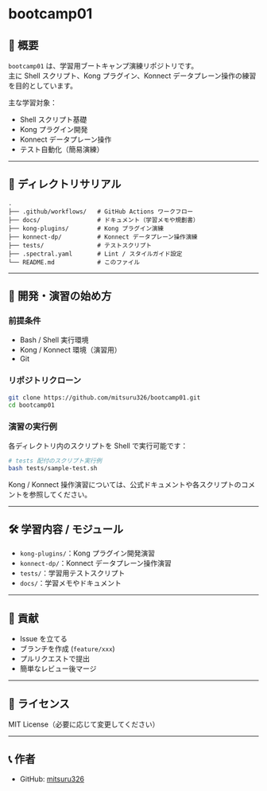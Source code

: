 # bootcamp01

## 📌 概要

`bootcamp01` は、学習用ブートキャンプ演練リポジトリです。  
主に Shell スクリプト、Kong プラグイン、Konnect データプレーン操作の練習を目的としています。

主な学習対象：
- Shell スクリプト基礎
- Kong プラグイン開発
- Konnect データプレーン操作
- テスト自動化（簡易演練）

---

## 📂 ディレクトリサリアル

```
.
├── .github/workflows/   # GitHub Actions ワークフロー
├── docs/                # ドキュメント（学習メモや規劃書）
├── kong-plugins/        # Kong プラグイン演練
├── konnect-dp/          # Konnect データプレーン操作演練
├── tests/               # テストスクリプト
├── .spectral.yaml       # Lint / スタイルガイド設定
└── README.md            # このファイル
```

---

## 🚀 開発・演習の始め方

### 前提条件

- Bash / Shell 実行環境
- Kong / Konnect 環境（演習用）
- Git

### リポジトリクローン

```bash
git clone https://github.com/mitsuru326/bootcamp01.git
cd bootcamp01
```

### 演習の実行例

各ディレクトリ内のスクリプトを Shell で実行可能です：

```bash
# tests 配付のスクリプト実行例
bash tests/sample-test.sh
```

Kong / Konnect 操作演習については、公式ドキュメントや各スクリプトのコメントを参照してください。

---

## 🛠 学習内容 / モジュール

- `kong-plugins/`：Kong プラグイン開発演習
- `konnect-dp/`：Konnect データプレーン操作演習
- `tests/`：学習用テストスクリプト
- `docs/`：学習メモやドキュメント

---

## 🤝 貢献

- Issue を立てる
- ブランチを作成 (`feature/xxx`)
- プルリクエストで提出
- 簡単なレビュー後マージ

---

## 📄 ライセンス

MIT License（必要に応じて変更してください）

---

## 📞 作者

- GitHub: [mitsuru326](https://github.com/mitsuru326)
